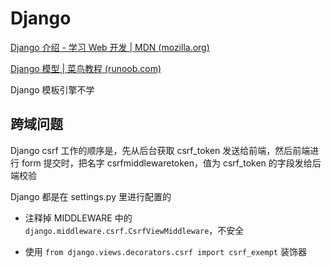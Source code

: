 # Django

[Django 介绍 - 学习 Web 开发 | MDN (mozilla.org)](https://developer.mozilla.org/zh-CN/docs/Learn/Server-side/Django/Introduction)

[Django 模型 | 菜鸟教程 (runoob.com)](https://www.runoob.com/django/django-model.html)

Django 模板引擎不学

## 跨域问题

Django csrf 工作的顺序是，先从后台获取 csrf_token 发送给前端，然后前端进行 form 提交时，把名字 csrfmiddlewaretoken，值为 csrf_token 的字段发给后端校验

Django 都是在 settings.py 里进行配置的

- 注释掉 MIDDLEWARE 中的 `django.middleware.csrf.CsrfViewMiddleware`，不安全

- 使用 `from django.views.decorators.csrf import csrf_exempt` 装饰器

